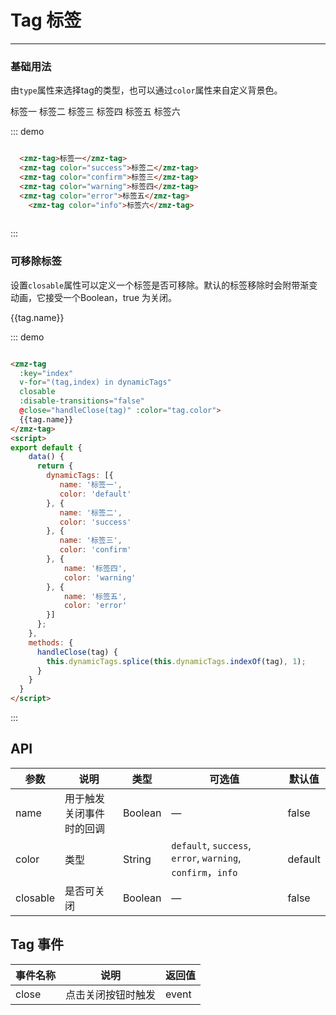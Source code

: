 
# Tag 标签
----
### 基础用法
由`type`属性来选择tag的类型，也可以通过`color`属性来自定义背景色。

<div class="demo-block">
  <zmz-tag>标签一</zmz-tag>
  <zmz-tag color="success">标签二</zmz-tag>
  <zmz-tag color="confirm">标签三</zmz-tag>
  <zmz-tag color="warning">标签四</zmz-tag>
  <zmz-tag color="error">标签五</zmz-tag>
	<zmz-tag color="info">标签六</zmz-tag>
</div>

::: demo
```html

  <zmz-tag>标签一</zmz-tag>
  <zmz-tag color="success">标签二</zmz-tag>
  <zmz-tag color="confirm">标签三</zmz-tag>
  <zmz-tag color="warning">标签四</zmz-tag>
  <zmz-tag color="error">标签五</zmz-tag>
	<zmz-tag color="info">标签六</zmz-tag>
	
```
:::



### 可移除标签
设置```closable```属性可以定义一个标签是否可移除。默认的标签移除时会附带渐变动画，它接受一个Boolean，true 为关闭。
<div class="demo-block">
<zmz-tag
  :key="index"
  v-for="(tag,index) in dynamicTags"
  closable
  :disable-transitions="false"
  @close="handleClose(tag)" :color="tag.color">
  {{tag.name}}
</zmz-tag>
<script>
export default {
    data() {
      return {
        dynamicTags: [{
           name: '标签一',
           color: 'default' 
        }, {
           name: '标签二',
           color: 'success' 
        }, {
           name: '标签三',
           color: 'confirm'           
        }, {
            name: '标签四',
            color: 'warning'
        }, {
            name: '标签五',
            color: 'error'
        }, {
            name: '标签六',
            color: 'info'
        }]
      };
    },
    methods: {
      handleClose(tag) {
        this.dynamicTags.splice(this.dynamicTags.indexOf(tag), 1);
      }
    }
  }
</script>
</div>

::: demo
```html

<zmz-tag
  :key="index"
  v-for="(tag,index) in dynamicTags"
  closable
  :disable-transitions="false"
  @close="handleClose(tag)" :color="tag.color">
  {{tag.name}}
</zmz-tag>
<script>
export default {
    data() {
      return {
        dynamicTags: [{
           name: '标签一',
           color: 'default' 
        }, {
           name: '标签二',
           color: 'success' 
        }, {
           name: '标签三',
           color: 'confirm'           
        }, {
            name: '标签四',
            color: 'warning'
        }, {
            name: '标签五',
            color: 'error'
        }]
      };
    },
    methods: {
      handleClose(tag) {
        this.dynamicTags.splice(this.dynamicTags.indexOf(tag), 1);
      }
    }
  }
</script>

```
:::

## API

| 参数      | 说明          | 类型      | 可选值                           | 默认值  |
|---------- |-------------- |---------- |--------------------------------  |-------- |
| name | 用于触发关闭事件时的回调 | Boolean | — | false |
| color | 类型 | String |  `default`, `success`, `error`, `warning`, `confirm`，`info` | default |
| closable | 是否可关闭 | Boolean | — | false |

## Tag 事件

| 事件名称      | 说明          | 返回值  |
|---------- |-------------- |---------- |
| close | 点击关闭按钮时触发 | event |
